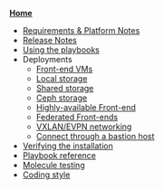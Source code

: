 **[Home](Home)**
* [Requirements & Platform Notes](sys_reqs)
* [Release Notes](rel_notes)
* [Using the playbooks](sys_use)
* Deployments
  * [Front-end VMs](arch_infra)
  * [Local storage](arch_single_local)
  * [Shared storage](arch_single_shared)
  * [Ceph storage](arch_single_ceph)
  * [Highly-available Front-end](arch_ha)
  * [Federated Front-ends](arch_fed)
  * [VXLAN/EVPN networking](arch_evpn)
  * [Connect through a bastion host](arch_bastion)
* [Verifying the installation](sys_verify)
* [Playbook reference](sys_reference)
* [Molecule testing](test_molecule)
* [Coding style](code_style)
